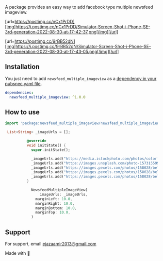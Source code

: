 
A package provides an easy way to add facebook type multiple newsfeed imageview.

[url=https://postimg.cc/nCx1PrDD][img]https://i.postimg.cc/nCx1PrDD/Simulator-Screen-Shot-i-Phone-SE-3rd-generation-2022-08-30-at-17-42-37.png[/img][/url]

[url=https://postimg.cc/9rBB52dN][img]https://i.postimg.cc/9rBB52dN/Simulator-Screen-Shot-i-Phone-SE-3rd-generation-2022-08-30-at-17-43-05.png[/img][/url]


## Installation

You just need to add `newsfeed_multiple_imageview` as a [dependency in your pubspec.yaml file](https://flutter.io/using-packages/).

```yaml
dependencies:
  newsfeed_multiple_imageview: ^1.0.0
```

## How to use

```dart
import 'package:newsfeed_multiple_imageview/newsfeed_multiple_imageview.dart';

 List<String> _imageUrls = [];

          @override
          void initState() {
            super.initState();

            _imageUrls.add("https://media.istockphoto.com/photos/colorful-sunset-at-davis-lake-picture-id1184692500?k=20&m=1184692500&s=612x612&w=0&h=7noTRS8UjiAVKU92eIhPG17PIWVh-kCmH5jKX5GOcdQ=");
            _imageUrls.add("https://images.unsplash.com/photo-1573155993874-d5d48af862ba?ixlib=rb-1.2.1&ixid=MnwxMjA3fDB8MHxzZWFyY2h8NXx8cGFya3xlbnwwfHwwfHw%3D&w=1000&q=80");
            _imageUrls.add("https://images.pexels.com/photos/158028/bellingrath-gardens-alabama-landscape-scenic-158028.jpeg?auto=compress&cs=tinysrgb&dpr=1&w=500");
            _imageUrls.add("https://images.pexels.com/photos/158028/bellingrath-gardens-alabama-landscape-scenic-158028.jpeg?auto=compress&cs=tinysrgb&dpr=1&w=500");
            _imageUrls.add("https://images.pexels.com/photos/158028/bellingrath-gardens-alabama-landscape-scenic-158028.jpeg?auto=compress&cs=tinysrgb&dpr=1&w=500");
          }

            NewsfeedMultipleImageView(
                imageUrls: _imageUrls,
              marginLeft: 10.0,
              marginRight: 10.0,
              marginBottom: 10.0,
              marginTop: 10.0,
            )
```


## Support

For support, email ejazaamir2013@gmail.com

Made with 💝
